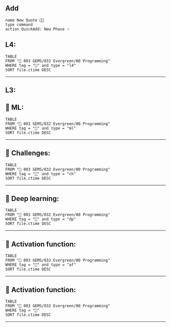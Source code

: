 ## Add
```button
name New Quote 👨‍💻
type command
action QuickAdd: New Phase ✨
```
## L4:
```dataview
TABLE
FROM "💎 003 GEMS/032 Evergreen/00 Programming"
WHERE tag = "🧠" and type = "l4"
SORT file.ctime DESC
```
---
## L3:
## 🧠 ML:
```dataview
TABLE
FROM "💎 003 GEMS/032 Evergreen/00 Programming"
WHERE tag = "🧠" and type = "ml"
SORT file.ctime DESC
```
---
## 🧠 Challenges:
```dataview
TABLE
FROM "💎 003 GEMS/032 Evergreen/00 Programming"
WHERE tag = "🧠" and type = "ch"
SORT file.ctime DESC
```
---
## 🧠 Deep learning:
```dataview
TABLE
FROM "💎 003 GEMS/032 Evergreen/00 Programming"
WHERE tag = "🧠" and type = "dp"
SORT file.ctime DESC
```
---
## 🧠 Activation function:
```dataview
TABLE
FROM "💎 003 GEMS/032 Evergreen/00 Programming"
WHERE tag = "🧠" and type = "af"
SORT file.ctime DESC
```
---
## 🧠 Activation function:
```dataview
TABLE
FROM "💎 003 GEMS/032 Evergreen/00 Programming"
WHERE tag = "🧠"
SORT file.ctime DESC
```
---
